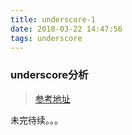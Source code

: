```yaml
---
title: underscore-1
date: 2018-03-22 14:47:56
tags: underscore
---
```

### underscore分析
> [参考地址](https://github.com/hanzichi/underscore-analysis)

未完待续。。。